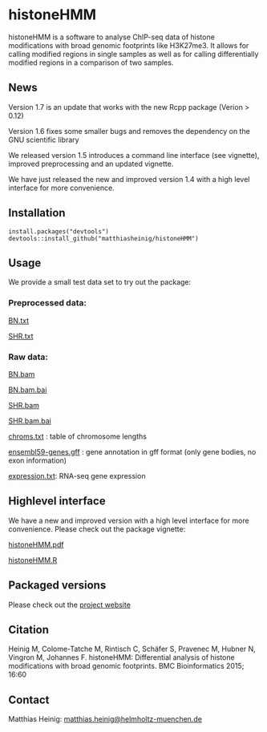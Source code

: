 # histoneHMM

histoneHMM is a software to analyse ChIP-seq data of histone modifications with broad genomic footprints like H3K27me3. It allows for calling modified regions in single samples as well as for calling differentially modified regions in a comparison of two samples.

## News

Version 1.7 is an update that works with the new Rcpp package (Verion > 0.12)

Version 1.6 fixes some smaller bugs and removes the dependency on the GNU scientific library

We released version 1.5 introduces a command line interface (see vignette), improved preprocessing and an updated vignette.

We have just released the new and improved version 1.4 with a high level interface for more convenience.

## Installation

```{r}
install.packages("devtools")
devtools::install_github("matthiasheinig/histoneHMM")
```

## Usage

We provide a small test data set to try out the package:

### Preprocessed data:

[BN.txt](http://histonehmm.molgen.mpg.de/data/BN.txt)

[SHR.txt](http://histonehmm.molgen.mpg.de/data/SHR.txt)

### Raw data:

[BN.bam](http://histonehmm.molgen.mpg.de/data/BN.bam)

[BN.bam.bai](http://histonehmm.molgen.mpg.de/data/BN.bam.bai)

[SHR.bam](http://histonehmm.molgen.mpg.de/data/SHR.bam)

[SHR.bam.bai](http://histonehmm.molgen.mpg.de/data/SHR.bam.bai)

[chroms.txt](http://histonehmm.molgen.mpg.de/data/chroms.txt) : table of chromosome lengths

[ensembl59-genes.gff](http://histonehmm.molgen.mpg.de/data/ensembl59-genes.gff) : gene annotation in gff format (only gene bodies, no exon information)

[expression.txt](http://histonehmm.molgen.mpg.de/data/expression.txt): RNA-seq gene expression

## Highlevel interface

We have a new and improved version with a high level interface for more convenience. Please check out the package vignette:

[histoneHMM.pdf](http://histonehmm.molgen.mpg.de/v1.6/histoneHMM.pdf)

[histoneHMM.R](http://histonehmm.molgen.mpg.de/v1.6/histoneHMM.R)

## Packaged versions
Please check out the [project website](https://matthiasheinig.github.io/histoneHMM/)

## Citation

Heinig M, Colome-Tatche M, Rintisch C, Schäfer S, Pravenec M, Hubner N, Vingron M, Johannes F. histoneHMM: Differential analysis of histone modifications with broad genomic footprints. BMC Bioinformatics 2015; 16:60

## Contact

Matthias Heinig: matthias.heinig@helmholtz-muenchen.de
